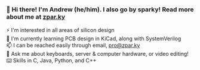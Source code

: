 ### 👋 Hi there! I'm Andrew (he/him). I also go by sparky! Read more about me at [zpar.ky](https://zpar.ky)

⚡ I'm interested in all areas of silicon design  
📖 I'm currently learning PCB design in KiCad, along with SystemVerilog  
📫 I can be reached easily through email, pro@zpar.ky  
💬 Ask me about keyboards, server & computer hardware, or video editing!  
⌨️ Skills in C, Java, Python, and C++
